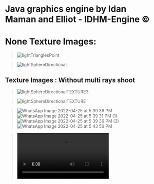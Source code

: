 # Java graphics engine by Idan Maman and Elliot - IDHM-Engine ©

# None Texture Images: 

> ![lightTrianglesPoint](https://user-images.githubusercontent.com/90776557/162273745-cc26a4ae-e612-4c26-9496-f03994b0ef25.png)

>![lightSphereDirectional](https://user-images.githubusercontent.com/90776557/162274155-ce476362-2895-4330-bf38-48039b9491cf.png)


## Texture Images : Without multi rays shoot  
>![lightSphereDirectionalTEXTURE3](https://user-images.githubusercontent.com/90776557/162273556-818aebda-ef40-4f1b-b5ea-e5226e93f7dc.png)

>![lightSphereDirectionalTEXTURE](https://user-images.githubusercontent.com/90776557/162273416-ed20ad43-a334-497e-a748-d08bc336df34.png)




>![WhatsApp Image 2022-04-25 at 5 39 36 PM](https://user-images.githubusercontent.com/92261966/165113232-76417889-9474-4faf-8a95-ff31d98a6946.jpeg)
>![WhatsApp Image 2022-04-25 at 5 39 31 PM (1)](https://user-images.githubusercontent.com/92261966/165113234-0b69af1e-7353-4fb8-8497-36fa09c9eef6.jpeg)
>![WhatsApp Image 2022-04-25 at 5 39 36 PM (3)](https://user-images.githubusercontent.com/92261966/165113243-9648a2e6-8e43-4c6c-aa94-38f738bb1ce4.jpeg)
>![WhatsApp Image 2022-04-25 at 5 43 56 PM](https://user-images.githubusercontent.com/92261966/165113557-c4bab682-fe4c-4524-a8aa-6da3cb9f74d0.jpeg)



>![Chopper](https://user-images.githubusercontent.com/92261966/165115019-a49eb9c1-bea1-496f-b7e7-8955bedbd25a.mp4)

